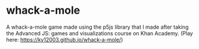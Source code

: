 # whack-a-mole
A whack-a-mole game made using the p5js library that I made after taking the Advanced JS: games and visualizations course on Khan Academy. (Play here:  https://ky12003.github.io/whack-a-mole/)
